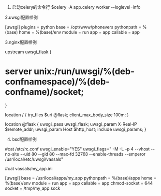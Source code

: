 1. 启动celery的命令行
$celery -A app.celery worker --loglevel=info


2.uwsgi配置样例

[uwsgi]
plugins = python
base = /opt/www/phonevers
pythonpath = %(base)
home = %(base)/env
module = run
app = app
callable = app

3.nginx配置样例

upstream uwsgi_flask {
  # server unix:/run/uwsgi/%(deb-confnamespace)/%(deb-confname)/socket;
}


location / {
     try_files $uri @flask;
     client_max_body_size 100m;
}


location @flask {
    uwsgi_pass uwsgi_flask;
    uwsgi_param X-Real-IP $remote_addr;
    uwsgi_param Host $http_host;
    include uwsgi_params;
}


4. bsd配置样例

#cat /etc/rc.conf
uwsgi_enable="YES"
uwsgi_flags=" -M -L -p 4 --vhost --no-site --uid 80 --gid 80 --max-fd 32768 --enable-threads  --emperor /usr/local/etc/uwsgi/vassals"

#cat vassals/my_app.ini

[uwsgi]
base = /usr/local/apps/my_app
pythonpath = %(base)/apps
home = %(base)/env
module = run
app = app
callable = app
chmod-socket = 644
socket = /tmp/my_app.sock
